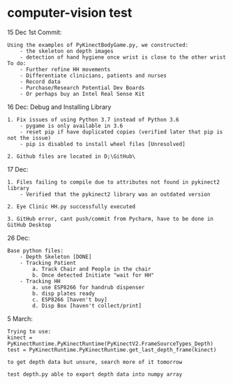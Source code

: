 # computer-vision test

15 Dec 1st Commit: </br>

    Using the examples of PyKinectBodyGame.py, we constructed:
        - the skeleton on depth images
        - detection of hand hygiene once wrist is close to the other wrist
    To do:
        - Further refine HH movements
        - Differentiate clinicians, patients and nurses
        - Record data
        - Purchase/Research Potential Dev Boards
        - Or perhaps buy an Intel Real Sense Kit
        
16 Dec: Debug and Installing Library
    
    1. Fix issues of using Python 3.7 instead of Python 3.6
        - pygame is only available in 3.6
        - reset pip if have duplicated copies (verified later that pip is not the issue)
        - pip is disabled to install wheel files [Unresolved]
        
    2. Github files are located in D;\GitHub\
    
17 Dec:
    
    1. Files failing to compile due to attributes not found in pykinect2 library
        - Verified that the pykinect2 library was an outdated version
    
    2. Eye Clinic HH.py successfully executed 
    
    3. GitHub error, cant push/commit from Pycharm, have to be done in GitHub Desktop
    
26 Dec:
    
    Base python files:
        - Depth Skeleton [DONE]
        - Tracking Patient
            a. Track Chair and People in the chair
            b. Once detected Initiate "wait for HH"
        - Tracking HH
            a. use ESP8266 for handrub dispenser
            b. disp plates ready
            c. ESP8266 [haven't buy]
            d. Disp Box [haven't collect/print]
            
5 March: 

    Trying to use:
    kinect = PyKinectRuntime.PyKinectRuntime(PyKinectV2.FrameSourceTypes_Depth)
    test = PyKinectRuntime.PyKinectRuntime.get_last_depth_frame(kinect) 
    
    to get depth data but unsure, search more of it tomorrow
    
    test depth.py able to export depth data into numpy array
